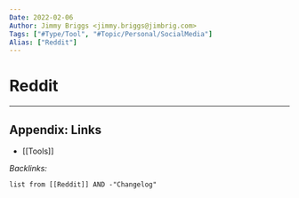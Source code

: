 ```yaml
---
Date: 2022-02-06
Author: Jimmy Briggs <jimmy.briggs@jimbrig.com>
Tags: ["#Type/Tool", "#Topic/Personal/SocialMedia"]
Alias: ["Reddit"]
---
```


# Reddit

***

## Appendix: Links

- [[Tools]]

*Backlinks:*

```dataview
list from [[Reddit]] AND -"Changelog"
```